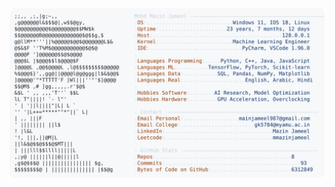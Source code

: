 <picture>
  <source srcset="https://raw.githubusercontent.com/mmazinjameel/mmazinjameel/main/dark_mode.svg?v=1750191116" media="(prefers-color-scheme: dark)">
  <img src="https://raw.githubusercontent.com/mmazinjameel/mmazinjameel/main/light_mode.svg?v=1750191116">
</picture>
